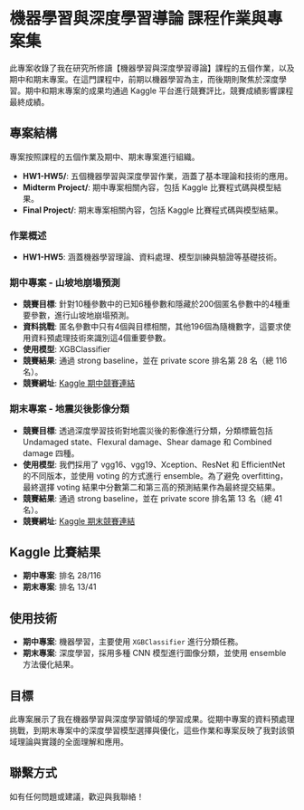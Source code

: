 # 機器學習與深度學習導論 課程作業與專案集

此專案收錄了我在研究所修讀【機器學習與深度學習導論】課程的五個作業，以及期中和期末專案。在這門課程中，前期以機器學習為主，而後期則聚焦於深度學習。期中和期末專案的成果均通過 Kaggle 平台進行競賽評比，競賽成績影響課程最終成績。

## 專案結構

專案按照課程的五個作業及期中、期末專案進行組織。

- **HW1-HW5/**: 五個機器學習與深度學習作業，涵蓋了基本理論和技術的應用。
- **Midterm Project/**: 期中專案相關內容，包括 Kaggle 比賽程式碼與模型結果。
- **Final Project/**: 期末專案相關內容，包括 Kaggle 比賽程式碼與模型結果。

### 作業概述

- **HW1-HW5**: 涵蓋機器學習理論、資料處理、模型訓練與驗證等基礎技術。

### 期中專案 - 山坡地崩塌預測

- **競賽目標**: 針對10種參數中的已知6種參數和隱藏於200個匿名參數中的4種重要參數，進行山坡地崩塌預測。
- **資料挑戰**: 匿名參數中只有4個與目標相關，其他196個為隨機數字，這要求使用資料預處理技術來識別這4個重要參數。
- **使用模型**: XGBClassifier
- **競賽結果**: 通過 strong baseline，並在 private score 排名第 28 名（總 116 名）。
- **競賽網址**: [Kaggle 期中競賽連結](https://www.kaggle.com/competitions/2022-intro-to-ml-and-dl-midterm-project)

### 期末專案 - 地震災後影像分類

- **競賽目標**: 透過深度學習技術對地震災後的影像進行分類，分類標籤包括 Undamaged state、Flexural damage、Shear damage 和 Combined damage 四種。
- **使用模型**: 我們採用了 vgg16、vgg19、Xception、ResNet 和 EfficientNet 的不同版本，並使用 voting 的方式進行 ensemble。為了避免 overfitting，最終選擇 voting 結果中分數第二和第三高的預測結果作為最終提交結果。
- **競賽結果**: 通過 strong baseline，並在 private score 排名第 13 名（總 41 名）。
- **競賽網址**: [Kaggle 期末競賽連結](https://www.kaggle.com/competitions/2022-intro-to-mldl-final-competition)

## Kaggle 比賽結果

- **期中專案**: 排名 28/116
- **期末專案**: 排名 13/41

## 使用技術

- **期中專案**: 機器學習，主要使用 `XGBClassifier` 進行分類任務。
- **期末專案**: 深度學習，採用多種 CNN 模型進行圖像分類，並使用 ensemble 方法優化結果。

## 目標

此專案展示了我在機器學習與深度學習領域的學習成果。從期中專案的資料預處理挑戰，到期末專案中的深度學習模型選擇與優化，這些作業和專案反映了我對該領域理論與實踐的全面理解和應用。

## 聯繫方式

如有任何問題或建議，歡迎與我聯絡！
